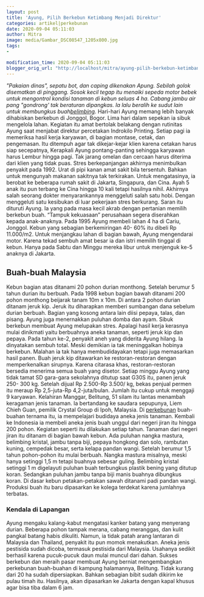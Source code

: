 ```yaml
---
layout: post
title: 'Ayung, Pilih Berkebun Ketimbang Menjadi Direktur'
categories: artikel|perkebunan
date: 2020-09-04 05:11:03
author: Mitra
image: media/Gambar_DSC08547_1205x800.jpg
tags:
- 

modification_time: 2020-09-04 05:11:03
blogger_orig_url: "http://localhost/mitra/ayung-pilih-berkebun-ketimbang.html"
---
```


_"Pakaian dinas", sepatu bot, dan caping dikenakan Apung. Sebilah golok
disematkan di pinggang. Sosok kecil tegap itu menaiki sepeda motor bebek untuk
mengontrol kondisi tanaman di kebun seluas 4 ha. Cabang jambu air pang
"gondrong' tak beraturan dipangkas. Ia lalu beralih ke sudut lain untuk
membungkus buah[belimbing](http://127.0.0.1/mitra/topik/belimbing
"belimbing")._ Hari-hari Ayung memang lebih banyak dihabiskan berkebun di
Jonggol, Bogor. Lima hari dalam sepekan ia sibuk mengelola lahan. Kegiatan itu
amat bertolak belakang dengan rutinitas Ayung saat menjabat direktur
percetakan Indrokilo Printing. Setiap pagi ia memeriksa hasil kerja karyawan,
di bagian montase, cetak, dan pengemasan. Itu ditempuh agar tak dikejar-kejar
klien karena cetakan harus siap secepatnya, Kerapkali Ayung pontang-panting
sehingga karyawan harus Lembur hingga pagi. Tak jarang omelan dan cercaan
harus diterima dari klien yang tidak puas. Stres berkepanjangan akhirnya
menimbulkan penyakit pada 1992. Urat di pipi kanan amat sakit bila tersentuh.
Bahkan untuk mengunyah makanan sakitnya tak terkirakan. Untuk mengatasinya, ia
berobat ke beberapa rumah sakit di Jakarta, Singapura, dan Cina. Ayah 5 anak
itu pun terbang ke Cina hingga 10 kali tetapi hasilnya nihil. Akhirnya salah
seorang dokter menyarankannya menggeluti salah satu hobi. Dengan menggeluti
satu kesibukan di luar pekerjaan stres berkurang. Saran itu dituruti Ayung. Ia
yang pada masa kecil akrab dengan pertanian memilih berkebun buah. “Tampuk
kekuasaan” perusahaan segera diserahkan kepada anak-anaknya. Pada 1995 Ayung
membeli lahan 4 ha di Cariu, Jonggol. Kebun yang sebagian berkemiringan 40-
60% itu dibeli Rp 11.000/m2. Untuk menjangkau lahan di bagian bawah, Ayung
mengendarai motor. Karena tekad sembuh amat besar ia dan istri memilih tinggal
di kebun. Hanya pada Sabtu dan Minggu mereka libur untuk menjenguk ke-5
anaknya di Jakarta.

## Buah-buah Malaysia

Kebun bagian atas ditanami 20 pohon durian monthong. Setelah berumur 5 tahun
durian itu berbuah. Pada 1998 kebun bagian bawah ditanami 200 pohon monthong
beijarak tanam 10m x 10m. Di antara 2 pohon durian ditanam jeruk kip. Jeruk
itu diharapkan memberi sumbangan dana sebelum durian berbuah. Bagian yang
kosong antara lain diisi pepaya, talas, dan pisang. Ayung juga menernakkan
puluhan domba dan ayam. Sibuk berkebun membuat Ayung melupakan stres. Apalagi
hasil kerja kerasnya mulai dinikmati yaitu berbuahnya aneka tanaman, seperti
jeruk kip dan pepaya. Pada tahun ke-2, penyakit aneh yang diderita Ayung
hilang. Ia dinyatakan sembuh total. Meski demikian ia tak meninggalkan hobinya
berkebun. Malahan ia tak hanya membudidayakan tetapi juga memasarkan hasil
panen. Buah jeruk kip ditawarkan ke restoran-restoran dengan memperkenalkan
sirupnya. Karena citarasa khas, restoran-restoran bersedia menerima semua buah
yang disetor. Setiap minggu Ayung yang tidak tamat SD gara-gara sekolahnya
ditutup saat G30S itu, panen jeruk 250- 300 kg. Setelah dijual Rp 2.500-Rp
3.500/ kg, bekas penjual permen itu meraup Rp 2,5-juta-Rp 4,2-juta/bulan.
Jumlah itu cukup untuk menggaji 9 karyawan. Kelahiran Manggar, Belitung, 51
silam itu lantas menambah keragaman jenis tanaman. Ia bertandang ke saudara
sepupunya, Liem Chieh Guan, pemilik Crystal Group di Ipoh, Malaysia. Di
[perkebunan](http://127.0.0.1/mitra/perkebunan "perkebunan") buah-buahan
ternama itu, ia mempelajari budidaya aneka jenis tanaman. Kembali ke Indonesia
ia membeli aneka jenis buah unggul dari negeri jiran itu hingga 200 pohon.
Kegiatan seperti itu dilakukan setiap tahun. Tanaman dari negeri jiran itu
ditanam di bagian bawah kebun. Ada puluhan nangka mastura, belimbing kristal,
jambu tanpa biji, pepaya hongkong dan solo, rambutan kuning, cempedak besar,
serta kelapa pandan wangi. Setelah berumur 1,5 tahun pohon-pohon itu mulai
berbuah. Nangka mastura misalnya, meski hanya setinggi 1,5 m tetapi buahnya
sebesar guling. Belimbing kristal setinggi 1 m digelayuti puluhan buah
terbungkus plastik bening yang ditutup koran. Sedangkan puluhan jambu tanpa
biji manis buahnya dibungkus koran. Di dasar kebun petakan-petakan sawah
ditanami padi pandan wangi. Produksi buah itu baru dipasarkan ke kolega
terdekat karena jumlahnya terbatas.

### Kendala di Lapangan

Ayung mengaku kalang-kabut mengatasi kanker batang yang menyerang durian.
Beberapa pohon tampak merana, cabang meranggas, dan kulit pangkal batang habis
dikuliti. Namun, ia tidak patah arang lantaran di Malaysia dan Thailand,
penyakit itu pun momok menakutkan. Aneka jenis pestisida sudah dicoba,
termasuk pestisida dari Malaysia. Usahanya sedikit berhasil karena pucuk-pucuk
daun mulai muncul dari dahan. Sukses berkebun dan meraih pasar membuat Ayung
berniat mengembangkan perkebunan buah-buahan di kampung halamannya, Belitung.
Tidak kurang dari 20 ha sudah dipersiapkan. Bahkan sebagian bibit sudah
dikirim ke pulau timah itu. Hasilnya, akan dipasarkan ke Jakarta dengan kapal
khusus agar bisa tiba dalam 6 jam.


